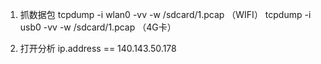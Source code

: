 1. 抓数据包
tcpdump -i wlan0 -vv -w /sdcard/1.pcap  （WIFI）
tcpdump -i usb0 -vv -w /sdcard/1.pcap （4G卡）

2. 打开分析
ip.address == 140.143.50.178
